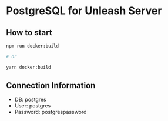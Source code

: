 # PostgreSQL for Unleash Server

## How to start

```bash
npm run docker:build

# or

yarn docker:build
```

## Connection Information

- DB: postgres
- User: postgres
- Password: postgrespassword
